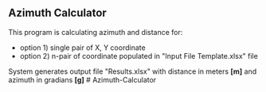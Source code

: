 ## Azimuth Calculator
This program is calculating azimuth and distance for:

* option 1) single pair of X, Y coordinate 
* option 2) n-pair of coordinate populated in "Input File Template.xlsx" file 

System generates output file "Results.xlsx" with distance in meters **[m]** and azimuth in gradians **[g]**
#   A z i m u t h - C a l c u l a t o r  
 